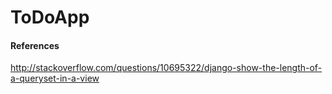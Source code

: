 # ToDoApp

#### References  
http://stackoverflow.com/questions/10695322/django-show-the-length-of-a-queryset-in-a-view  
